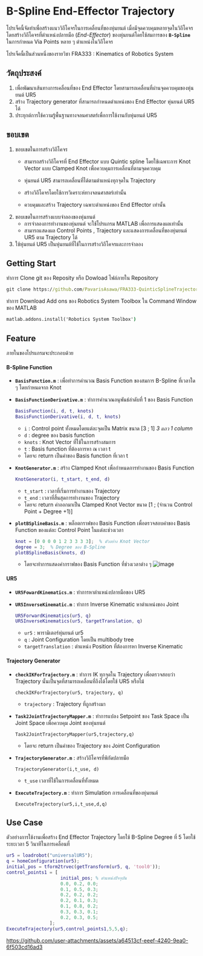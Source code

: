 # **B-Spline End-Effector Trajectory**
โปรเจ็คนี้จัดทำเพื่อสร้างแนววิถีโคจรในการเคลื่อนที่ของหุ่นยนต์ เมื่อมีจุดควบคุมหลายจุดในวิถีโคจร โดยสร้างวิถีโคจรที่ตำแหน่งปลายมือ (*End-Effector*) ของหุ่นยนต์โดยใช้สมการของ **`B-Spline`** ในการกำหนด Via Points หลาย ๆ ตำแหน่งในวิถีโคจร

โปรเจ็คนี้เป็นส่วนหนึ่งของรายวิชา FRA333 : Kinematics of Robotics System

## **วัตถุประสงค์**
1. เพื่อพัฒนาเส้นทางการเคลื่อนที่ของ End Effector โดยสามารถเคลื่อนที่ผ่านจุดควบคุมของหุ่นยนต์ UR5 
2. สร้าง Trajectory generator ที่สามารถกำหนดตำแหน่งของ End Effector หุ่นยนต์ UR5 ได้
3. ประยุกต์การใช้ความรู้พื้นฐานทางจลนศาสตร์เพื่อการใช้งานกับหุ่นยนต์ UR5

## **ขอบเขต**
1.	ขอบเขตในการสร้างวิถีโคจร
    - สามารถสร้างวิถีโคจรที่ End Effector แบบ Quintic spline โดยใช้เฉพาะการ Knot Vector แบบ Clamped Knot เพื่อควบคุมการเคลื่อนที่ตามจุดควบคุม

    -  หุ่นยนต์ UR5 สามารถเคลื่อนที่ได้ตามตำแหน่งทุกจุดใน Trajectory
    - สร้างวิถีโคจรโดยใช้การวิเคราะห์ทางจลนศาสตร์เท่านั้น
    -	ควบคุมและสร้าง Trajectory เฉพาะตำแหน่งของ End Effector เท่านั้น
2. ขอบเขตในการสร้างแบบจำลองของหุ่นยนต์
    - 	การจำลองการทำงานของหุ่นยนต์ จะใช้โปรแกรม MATLAB เพื่อการแสดงผลเท่านั้น
    - สามารถแสดงผล Control Points , Trajectory และแสดงการเคลื่อนที่ของหุ่นยนต์ UR5 ตาม Trajectory ได้
3.	ใช้หุ่นยนต์ UR5 เป็นหุ่นยนต์ที่ใช้ในการสร้างวิถีโคจรและการจำลอง

## Getting Start
ทำการ Clone git ของ Reposity หรือ Dowload ไฟล์ภายใน Repository
```cmd
git clone https://github.com/PavarisAsawa/FRA333-QuinticSplineTrajectory-6537.git
```
ทำการ Download Add ons ของ Robotics System Toolbox ใน Command Window ของ MATLAB
```cmd
matlab.addons.install('Robotics System Toolbox')
```

## **Feature**

ภายในของโปรแกรมจะประกอบด้วย
#### **B-Spline Function**
- **`BasisFunction.m`** : เพื่อทำการคำนวณ Basis Function ของสมการ B-Spline ที่เวลาใด ๆ โดยกำหนดจาก Knot
- **`BasisFunctionDerivative.m`** : ทำการคำนวณอนุพันธ์ลำดับที่ 1 ของ Basis Function

    ```matlab
    BasisFunction(i, d, t, knots)
    BasisFunctionDerivative(i, d, t, knots)
    ```
    - `i` : Control point ทั้งหมดโดยแต่ละจุดเป็น Matrix ขนาด [3 ; 1] *3 แถว 1 column*
    - `d` : degree ของ basis function
    - `knots` : Knot Vector ที่ใช้ในการสร้างสมการ
    - `t` : Basis function ที่ต้องการหา ณ เวลา t
    - โดยจะ return เป็นค่าของ Basis function ที่เวลา t

- **`KnotGenerator.m`** : สร้าง Clamped Knot เพื่อกำหนดการทำงานของ Basis Function
    ```matlab
    KnotGenerator(i, t_start, t_end, d)
    ```
    - `t_start` : เวลาที่เริ่มการทำงานของ Trajectory
    - `t_end` : เวลาที่สิ้นสุดการทำงานของ Trajectory
    - โดยจะ return ค่าออกมาเป็น Clamped Knot Vector ขนาด [1 ; (จำนวน Control Point + Degree +1)]

- **`plotBSplineBasis.m`** : พล็อตกราฟของ Basis Function เพื่อตรวจสอบค่าของ Basis Function ของแต่ละ Control Point ในแต่ละช่วงเวลา
    ```matlab
    knot = [0 0 0 0 1 2 3 3 3 3];  % ตัวอย่าง Knot Vector
    degree = 3;  % Degree ของ B-Spline
    plotBSplineBasis(knots, d)
    ```
    - โดยจะทำการแสดงค่ากราฟของ Basis Function ที่ช่วงเวลาต่าง ๆ 
    ![image](https://github.com/user-attachments/assets/66546c8d-70fe-4135-97b5-d5157f303486)

#### **UR5**
- **`UR5FowardKinematics.m`** : ทำการหาตำแหน่งปลายมือของ UR5
- **`UR5InverseKinematic.m`** : ทำการ Inverse Kinematic หาตำแหน่งของ Joint

    ```matlab
    UR5ForwardKinematics(ur5, q)
    UR5InverseKinematics(ur5, targetTranslation, q)
    ```
    - `ur5` : พารามิเตอร์หุ่นยนต์ ur5
    - `q` : Joint Configuration โดยเป็น multibody tree
    - `targetTranslation` : ตำแหน่ง Position ที่ต้องการหา Inverse Kinematic

#### **Trajectory Generator**
- **`checkIKForTrajectory.m`** : ทำการ IK ทุกจุดใน Trajectory เพื่อตรวจสอบว่า Trajectory นั้นเป็นจุดที่สามารถเคลื่อนที่ถึงได้โดยใช้ UR5 หรือไม้
    ```
    checkIKForTrajectory(ur5, trajectory, q)
    ```
    - `trajectory` : Trajectory ที่ถูกสร้างมา

- **`Task2JointTrajectoryMapper.m`** : ทำการแปลง Setpoint ของ Task Space เป็น Joint Space เพื่อควบคุม Joint ของหุ่นยนต์
    ```
    Task2JointTrajectoryMapper(ur5,trajectory,q)
    ```
    - โดยจะ return เป็นค่าของ Trajectory ของ Joint Configuration

- **`TrajectoryGenerator.m`** : สร้างวิถีโคจรที่พิกัดปลายมือ
    ```
    TrajectoryGenerator(i,t_use, d)
    ```
    - `t_use` เวลาที่ใช้ในการเคลื่อนที่ทั้งหมด
- **`ExecuteTrajectory.m`** : ทำการ Simulation การเคลื่อนที่ของหุ่นยนต์
    ```
    ExecuteTrajectory(ur5,i,t_use,d,q)
    ```

## Use Case
ตัวอย่างการใช้งานเพื่อสร้าง End Effector Trajectory โดยใช้ B-Spline Degree ที่ 5 โดยใช้ระยะเวลา 5 วินาทีในการเคลื่อนที่
```matlab
ur5 = loadrobot("universalUR5");
q = homeConfiguration(ur5);
initial_pos = tform2trvec(getTransform(ur5, q, 'tool0'));
control_points1 = [
                    initial_pos; % ตำแหน่งปัจจุบัน
                    0.0, 0.2, 0.0;
                    0.1, 0.5, 0.3;
                    0.2, 0.2, 0.2;
                    0.2, 0.1, 0.3;
                    0.1, 0.8, 0.2;
                    0.3, 0.3, 0.1;
                    0.2, 0.3, 0.5;
                ];
ExecuteTrajectory(ur5,control_points1,5,5,q);
```


https://github.com/user-attachments/assets/a64513cf-eeef-4240-9ea0-6f503cd16ad3






   	
